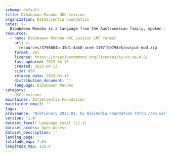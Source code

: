 ```yaml
---
schema: default
title: Dibabawon Manobo UKC Lexicon
organization: DataScientia Foundation
notes: >-
  Dibabawon Manobo is a language from the Austronesian family, spoken in Oceania. The UKC Lexicon of Dibabawon Manobo is represented as a lexico-semantic network. It consists of words, word senses, synsets, as well as sense-level and synset-level relationships.
resources:
  - name: Dibabawon Manobo UKC Lexicon LMF format
    url: >-
      resources/3796604a-35d1-4bb8-ace6-1107fd9794e5/output-mbd.zip
    format: xml
    license: https://creativecommons.org/licenses/by-nc-sa/4.0/
    last_updated: 2023-04-13
    created: 2023-04-13
    size: 838
    release_date: 2023-04-13
    distribution_document: ''
    language: Dibabawon Manobo
category:
  - UKC Lexicons
maintainer: DataScientia Foundation
maintainer_email: ''
tags: ''
provenance: 'Wiktionary 2022.01. by Wikimedia Foundation (http://en.wiktionary.org); KinDiv: Kinship Diversity 1.0 by Temuulen Khishigsuren (http://ukc.disi.unitn.it/index.php/kinship/); Princeton WordNet 2.1 by Princeton University (https://wordnet.princeton.edu)'
version: '1.0'
dataset_level: Language Level (L1-2)
dataset_access: Open Access
dataset_description: ''
landing_page: ''
latitude_map: 7.83
longitude_map: 126.0
---
```

